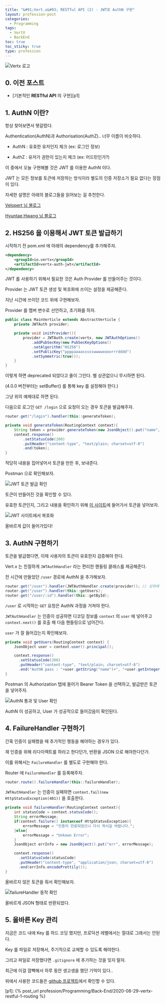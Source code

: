 ```yaml
---
title: "&#91;Vert.x&#93; RESTful API (2) - JWT로 AuthN 구현"
layout: profession-post
categories:
  - Programming
tags:
  - VertX
  - BackEnd
toc: true
toc_sticky: true
type: profession
---
```


![Vertx 로고][1]

## 0. 이전 포스트

  - [기본적인 **RESTful API** 의 구현][p1]

## 1. AuthN 이란?

항상 찾아보면서 헷갈렸다. 

Authentication(AuthN)과 Authorisation(AuthZ).. 너무 이름이 비슷하다.

- AuthN : 유효한 유저인지 체크 (ex: 로그인 정보)

- AuthZ : 유저가 권한이 있는지 체크 (ex: 어드민인가?)

이 중에서 오늘 구현해볼 것은 JWT 를 이용한 AuthN 이다.

JWT 는 모든 정보를 토큰에 저장하는 방식이라 별도의 인증 저장소가 필요 없다는 장점이 있다.

자세한 설명은 아래의 블로그들을 읽어보는 걸 추천한다.

[Velopert 님 블로그][2]

[Hyuntae Hwang 님 블로그][3]

## 2. HS256 을 이용해서 JWT 토큰 발급하기

시작하기 전 pom.xml 에 아래의 dependency를 추가해주자.

```xml
<dependency>
    <groupId>io.vertx</groupId>
    <artifactId>vertx-auth-jwt</artifactId>
</dependency>
```

JWT 를 사용하기 위해서 필요한 것은 Auth Provider 를 만들어주는 것이다.

Provider 는 JWT 토큰 생성 및 복호화에 쓰이는 설정을 제공해준다.

지난 시간에 쓰이던 코드 위에 구현해보자.

Provider 를 멤버 변수로 선언하고, 초기화를 하자.

```java
public class MainVerticle extends AbstractVerticle {
    private JWTAuth provider;

    private void initProvider(){
        provider = JWTAuth.create(vertx, new JWTAuthOptions()
            .addPubSecKey(new PubSecKeyOptions()
            .setAlgorithm("HS256")
            .setPublicKey("ppppaaaassssswwwwoooorrrdddd")
            .setSymmetric(true)));
    }
}
```

이렇게 하면 deprecated 되었다고 줄이 그인다. 별 상관없으니 무시하면 된다.

(4.0.0 버전부터는 setBuffer() 를 통해 key 를 설정해야 한다.)

그냥 위의 예제대로 하면 된다.

다음으로 로그인 `GET /login` 으로 요청이 오는 경우 토큰을 발급해주자.

```java
router.get("/login").handler(this::generateToken);
```

```java
private void generateToken(RoutingContext context){
    String token = provider.generateToken(new JsonObject().put("name", "하재현").put("studentId", 20180000));
    context.response()
        .setStatusCode(200)
        .putHeader("content-type", "text/plain; charset=utf-8")
        .end(token);
}
```

적당히 내용을 집어넣어서 토큰을 만든 후, 보내준다.

Postman 으로 확인해보자.

![JWT 토큰 발급 확인][4]

토큰이 만들어진 것을 확인할 수 있다. 

유효한 토큰인지, 그리고 내용을 확인하기 위해 [이 사이트][5]에 들어가서 토큰을 넣어보자.

![JWT 사이트에서 복호화][6]

올바르게 값이 들어가있다!

## 3. AuthN 구현하기

토큰을 발급했다면, 이제 사용자의 토큰이 유효한지 검증해야 한다.

Vert.x 는 친절하게 `JWTAuthHandler` 라는 편리한 핸들링 클래스를 제공해준다.

전 시간에 만들었던 `/user` 경로에 AuthN 을 추가해보자.

```java
router.get("/user").handler(JWTAuthHandler.create(provider)); // 상위에 있어야 함!
router.get("/user").handler(this::getUsers);
router.get("/user/:id").handler(this::getById);
```

`/user` 로 시작하는 `GET` 요청은 AuthN 과정을 거쳐야 한다. 

`JWTAuthHandler` 는 인증이 성공하면 디코딩 정보를 `context` 의 `user` 에 넣어주고 `context.next()` 를 호출 해 다음 핸들링으로 넘어간다. 

`user` 가 잘 들어갔는지 확인해보자.

```java
private void getUsers(RoutingContext context) {
    JsonObject user = context.user().principal();

    context.response()
      .setStatusCode(200)                
      .putHeader("content-type", "text/plain; charset=utf-8")
      .end("AuthN pass : "+user.getString("name")+", "+user.getInteger("studentId"));
}
```

Postman 의 Authorization 탭에 들어가 Bearer Token 을 선택하고, 발급받은 토큰을 넣어주자.

![AuthN 통과 및 User 확인][7]

AuthN 이 성공하고, User 가 성공적으로 들어갔음이 확인된다.

## 4. FailureHandler 구현하기

간혹 인증이 실패했을 때 추가적인 행동을 해야하는 경우가 있다. 

재 인증을 위해 리다이렉트를 하라고 한다던가, 반환을 JSON 으로 해야한다던가.

이를 위해서는 `FailureHandler` 를 별도로 구현해야 한다.

Router 에 `FailureHandler` 를 등록해주자.

```java
router.route().failureHandler(this::failureHandler);
```

`JWTAuthHandler` 는 인증이 실패하면 `context.fail(new HttpStatusException(401))` 을 호출한다.

```java
private void failureHandler(RoutingContext context){
    int statusCode = context.statusCode();
    String errorMessage;
    if(context.failure() instanceof HttpStatusException){
        errorMessage = "인증이 만료되었으니 다시 하시길 바랍니다.";
    }else{
        errorMessage = "Unkown Error";
    }
    JsonObject errInfo = new JsonObject().put("err", errorMessage);

    context.response()
      .setStatusCode(statusCode)                
      .putHeader("content-type", "application/json; charset=utf-8")
      .end(errInfo.encodePrettily());
}
```

올바르지 않은 토큰을 줘서 확인해보자.

![failureHandler 동작 확인][8]

올바르게 JSON 형태로 반환되었다.

## 5. 올바른 Key 관리

지금은 코드 내에 Key 를 하드 코딩 했지만, 프로덕션 레벨에서는 절대로 그래서는 안된다.

Key 를 파일로 저장해서, 주기적으로 교체할 수 있도록 해야한다.

그리고 파일로 저장했다면 `.gitignore` 에 추가하는 것을 잊지 말자.

최근에 이걸 깜빡해서 하루 동안 생고생을 했던 기억이 있다..

위에서 사용한 코드들은 [github 프로젝트][10]에서 확인할 수 있다.

[1]: https://upload.wikimedia.org/wikipedia/commons/thumb/c/c4/Vert.x_Logo.svg/1200px-Vert.x_Logo.svg.png
[2]: https://velopert.com/2389
[3]: https://medium.com/neillab/what-is-jwt-89889759ae37
[4]: /assets/vertx/example2/1.PNG
[5]: https://jwt.io/
[6]: /assets/vertx/example2/2.PNG
[7]: /assets/vertx/example2/3.PNG
[8]: /assets/vertx/example2/4.PNG
[9]: https://blog.naver.com/PostView.nhn?blogId=baekmg1988&logNo=221454486746
[10]: https://github.com/rntlqvnf/Vertx_Examples/tree/master/src/main/java/com/yshajae/vertx/example2

[p1]: {% post_url profession/Programming/Back-End/2020-08-29-vertx-restful-1-routing %}